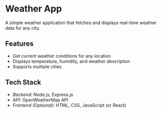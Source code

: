 # Weather App

A simple weather application that fetches and displays real-time weather data for any city.

## Features

- Get current weather conditions for any location
- Displays temperature, humidity, and weather description
- Supports multiple cities

## Tech Stack

- _Backend:_ Node.js, Express.js
- _API:_ OpenWeatherMap API
- _Frontend (Optional):_ HTML, CSS, JavaScript (or React)
